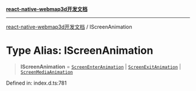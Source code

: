 [**react-native-webmap3d开发文档**](../README.md)

***

[react-native-webmap3d开发文档](../globals.md) / IScreenAnimation

# Type Alias: IScreenAnimation

> **IScreenAnimation** = [`ScreenEnterAnimation`](../interfaces/ScreenEnterAnimation.md) \| [`ScreenExitAnimation`](../interfaces/ScreenExitAnimation.md) \| [`ScreenMediaAnimation`](../interfaces/ScreenMediaAnimation.md)

Defined in: index.d.ts:781
